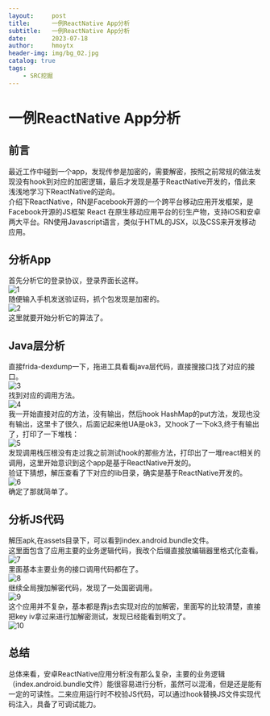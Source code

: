 ```yaml
---
layout:     post
title:      一例ReactNative App分析
subtitle:   一例ReactNative App分析
date:       2023-07-18
author:     hmoytx
header-img: img/bg_02.jpg
catalog: true
tags:
    - SRC挖掘
---
```

#  一例ReactNative App分析

## 前言
最近工作中碰到一个app，发现传参是加密的，需要解密，按照之前常规的做法发现没有hook到对应的加密逻辑，最后才发现是基于ReactNative开发的，借此来浅浅地学习下ReactNative的逆向。  
介绍下ReactNative，RN是Facebook开源的一个跨平台移动应用开发框架，是Facebook开源的JS框架 React 在原生移动应用平台的衍生产物，支持iOS和安卓两大平台。RN使用Javascript语言，类似于HTML的JSX，以及CSS来开发移动应用。  

## 分析App
首先分析它的登录协议，登录界面长这样。  
![1](/img/230718_app.png)     
随便输入手机发送验证码，抓个包发现是加密的。  
![2](/img/230718_burp.png)     
这里就要开始分析它的算法了。  

## Java层分析
直接frida-dexdump一下，拖进工具看看java层代码，直接搜接口找了对应的接口。  
![3](/img/230718_interface.png)      
找到对应的调用方法。  
![4](/img/230718_sendcode.png)     
我一开始直接对应的方法，没有输出，然后hook HashMap的put方法，发现也没有输出，这里卡了很久，后面记起来他UA是ok3，又hook了一下ok3,终于有输出了，打印了一下堆栈：  
![5](/img/230718_hook.png)  
发现调用栈压根没有走过我之前测试hook的那些方法，打印出了一堆react相关的调用，这里开始意识到这个app是基于ReactNative开发的。  
验证下猜想，解压查看了下对应的lib目录，确实是基于ReactNative开发的。  
![6](/img/230718_reactnative.png)  
确定了那就简单了。  


## 分析JS代码
解压apk,在assets目录下，可以看到index.android.bundle文件。  
这里面包含了应用主要的业务逻辑代码，我改个后缀直接放编辑器里格式化查看。  
![7](/img/230718_js.png)   
里面基本主要业务的接口调用代码都在了。   
![8](/img/230718_smssend.png)   
继续全局搜加解密代码，发现了一处国密调用。  
![9](/img/230718_decryptjs.png)   
这个应用并不复杂，基本都是靠js去实现对应的加解密，里面写的比较清楚，直接把key iv拿过来进行加解密测试，发现已经能看到明文了。  
![10](/img/230718_decrypt.png)   




## 总结
总体来看，安卓ReactNative应用分析没有那么复杂，主要的业务逻辑（index.android.bundle文件）能很容易进行分析，虽然可以混淆，但是还是能有一定的可读性。二来应用运行时不校验JS代码，可以通过hook替换JS文件实现代码注入，具备了可调试能力。  


